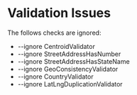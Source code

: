 # Validation Issues 
The follows checks are ignored:

- --ignore CentroidValidator 
- --ignore StreetAddressHasNumber
- --ignore StreetAddressHasStateName
- --ignore GeoConsistencyValidator 
- --ignore CountryValidator 
- --ignore LatLngDuplicationValidator